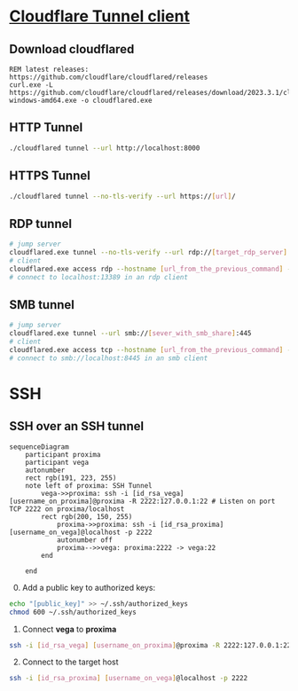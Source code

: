 # [Cloudflare Tunnel client](https://developers.cloudflare.com/cloudflare-one/connections/connect-apps/use_cases/)

## Download cloudflared
```batchfile
REM latest releases: https://github.com/cloudflare/cloudflared/releases
curl.exe -L https://github.com/cloudflare/cloudflared/releases/download/2023.3.1/cloudflared-windows-amd64.exe -o cloudflared.exe
```

## HTTP Tunnel
```sh
./cloudflared tunnel --url http://localhost:8000
```

## HTTPS Tunnel
```sh
./cloudflared tunnel --no-tls-verify --url https://[url]/
```

## RDP tunnel
```sh
# jump server
cloudflared.exe tunnel --no-tls-verify --url rdp://[target_rdp_server]:3389
# client
cloudflared.exe access rdp --hostname [url_from_the_previous_command] --url rdp://localhost:13389
# connect to localhost:13389 in an rdp client
```

## SMB tunnel
```sh
# jump server
cloudflared.exe tunnel --url smb://[sever_with_smb_share]:445
# client
cloudflared.exe access tcp --hostname [url_from_the_previous_command] --url localhost:8445
# connect to smb://localhost:8445 in an smb client
```

# SSH
## SSH over an SSH tunnel
```mermaid
sequenceDiagram
    participant proxima
    participant vega
    autonumber
    rect rgb(191, 223, 255)
    note left of proxima: SSH Tunnel       
        vega->>proxima: ssh -i [id_rsa_vega] [username_on_proxima]@proxima -R 2222:127.0.0.1:22 # Listen on port TCP 2222 on proxima/localhost
        rect rgb(200, 150, 255)
            proxima->>proxima: ssh -i [id_rsa_proxima] [username_on_vega]@localhost -p 2222
            autonumber off
            proxima-->>vega: proxima:2222 -> vega:22
        end
        
    end
```

  0. Add a public key to authorized keys:
```sh
echo "[public_key]" >> ~/.ssh/authorized_keys
chmod 600 ~/.ssh/authorized_keys
```
  1. Connect **vega** to **proxima**
```sh
ssh -i [id_rsa_vega] [username_on_proxima]@proxima -R 2222:127.0.0.1:22 # Listen on port TCP 2222 on proxima/localhost
```
  2. Connect to the target host
```sh
ssh -i [id_rsa_proxima] [username_on_vega]@localhost -p 2222
```
